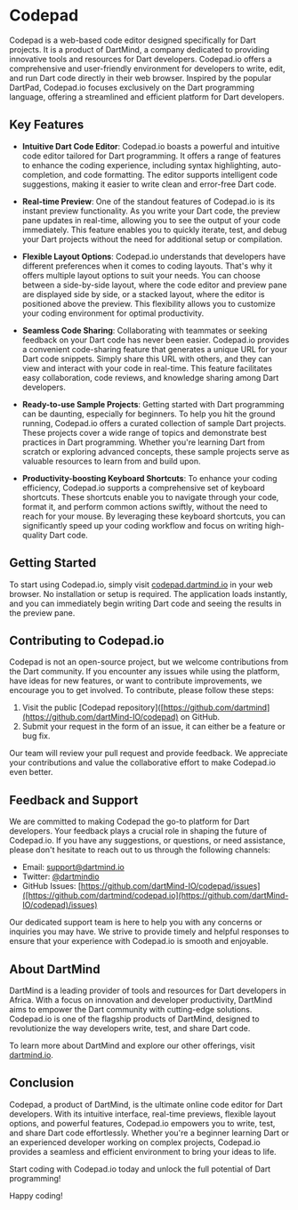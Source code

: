 # Codepad

Codepad is a web-based code editor designed specifically for Dart projects. It is a product of DartMind, a company dedicated to providing innovative tools and resources for Dart developers. Codepad.io offers a comprehensive and user-friendly environment for developers to write, edit, and run Dart code directly in their web browser. Inspired by the popular DartPad, Codepad.io focuses exclusively on the Dart programming language, offering a streamlined and efficient platform for Dart developers.

## Key Features

- **Intuitive Dart Code Editor**: Codepad.io boasts a powerful and intuitive code editor tailored for Dart programming. It offers a range of features to enhance the coding experience, including syntax highlighting, auto-completion, and code formatting. The editor supports intelligent code suggestions, making it easier to write clean and error-free Dart code.

- **Real-time Preview**: One of the standout features of Codepad.io is its instant preview functionality. As you write your Dart code, the preview pane updates in real-time, allowing you to see the output of your code immediately. This feature enables you to quickly iterate, test, and debug your Dart projects without the need for additional setup or compilation.

- **Flexible Layout Options**: Codepad.io understands that developers have different preferences when it comes to coding layouts. That's why it offers multiple layout options to suit your needs. You can choose between a side-by-side layout, where the code editor and preview pane are displayed side by side, or a stacked layout, where the editor is positioned above the preview. This flexibility allows you to customize your coding environment for optimal productivity.

- **Seamless Code Sharing**: Collaborating with teammates or seeking feedback on your Dart code has never been easier. Codepad.io provides a convenient code-sharing feature that generates a unique URL for your Dart code snippets. Simply share this URL with others, and they can view and interact with your code in real-time. This feature facilitates easy collaboration, code reviews, and knowledge sharing among Dart developers.

- **Ready-to-use Sample Projects**: Getting started with Dart programming can be daunting, especially for beginners. To help you hit the ground running, Codepad.io offers a curated collection of sample Dart projects. These projects cover a wide range of topics and demonstrate best practices in Dart programming. Whether you're learning Dart from scratch or exploring advanced concepts, these sample projects serve as valuable resources to learn from and build upon.

- **Productivity-boosting Keyboard Shortcuts**: To enhance your coding efficiency, Codepad.io supports a comprehensive set of keyboard shortcuts. These shortcuts enable you to navigate through your code, format it, and perform common actions swiftly, without the need to reach for your mouse. By leveraging these keyboard shortcuts, you can significantly speed up your coding workflow and focus on writing high-quality Dart code.

## Getting Started

To start using Codepad.io, simply visit [codepad.dartmind.io](https://codepad.dartmind.io) in your web browser. No installation or setup is required. The application loads instantly, and you can immediately begin writing Dart code and seeing the results in the preview pane.

## Contributing to Codepad.io

Codepad is not an open-source project, but we welcome contributions from the Dart community. If you encounter any issues while using the platform, have ideas for new features, or want to contribute improvements, we encourage you to get involved. To contribute, please follow these steps:

1. Visit the public [Codepad repository]([https://github.com/dartmind](https://github.com/dartMind-IO/codepad) on GitHub.
2. Submit your request in the form of an issue, it can either be a feature or bug fix.

Our team will review your pull request and provide feedback. We appreciate your contributions and value the collaborative effort to make Codepad.io even better.

## Feedback and Support

We are committed to making Codepad the go-to platform for Dart developers. Your feedback plays a crucial role in shaping the future of Codepad.io. If you have any suggestions, or questions, or need assistance, please don't hesitate to reach out to us through the following channels:

- Email: support@dartmind.io
- Twitter: [@dartmindio](https://twitter.com/dart_mind)
- GitHub Issues: [https://github.com/dartMind-IO/codepad/issues]([https://github.com/dartmind/codepad.io](https://github.com/dartMind-IO/codepad)/issues)

Our dedicated support team is here to help you with any concerns or inquiries you may have. We strive to provide timely and helpful responses to ensure that your experience with Codepad.io is smooth and enjoyable.

## About DartMind

DartMind is a leading provider of tools and resources for Dart developers in Africa. With a focus on innovation and developer productivity, DartMind aims to empower the Dart community with cutting-edge solutions. Codepad.io is one of the flagship products of DartMind, designed to revolutionize the way developers write, test, and share Dart code.

To learn more about DartMind and explore our other offerings, visit [dartmind.io](https://dartmind.io).

## Conclusion

Codepad, a product of DartMind, is the ultimate online code editor for Dart developers. With its intuitive interface, real-time previews, flexible layout options, and powerful features, Codepad.io empowers you to write, test, and share Dart code effortlessly. Whether you're a beginner learning Dart or an experienced developer working on complex projects, Codepad.io provides a seamless and efficient environment to bring your ideas to life.

Start coding with Codepad.io today and unlock the full potential of Dart programming!

Happy coding!
